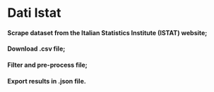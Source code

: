 # Dati Istat

#### Scrape dataset from the Italian Statistics Institute (ISTAT) website;
#### Download .csv file;
#### Filter and pre-process file;
#### Export results in .json file.
